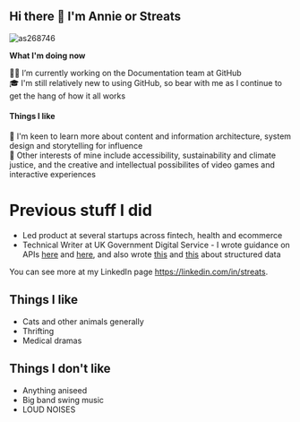 ## Hi there 👋 I'm Annie or Streats

![as268746](https://github.com/streats/streats/assets/12902836/f7c2d4cb-b424-4e03-9a8b-efdeed74867a)

**What I'm doing now**

👩‍💻 I’m currently working on the Documentation team at GitHub <br>
🎓 I'm still relatively new to using GitHub, so bear with me as I continue to get the hang of how it all works<br>

#### Things I like

🌱 I'm keen to learn more about content and information architecture, system design and storytelling for influence<br>
🤔 Other interests of mine include accessibility, sustainability and climate justice, and the creative and intellectual possibilites of video games and interactive experiences<br>

# Previous stuff I did
* Led product at several startups across fintech, health and ecommerce
* Technical Writer at UK Government Digital Service - I wrote guidance on APIs [here](https://www.gov.uk/guidance/defining-an-api-management-strategy) and [here](https://www.gov.uk/guidance/using-graphql-for-your-api), and also wrote [this](https://www.gov.uk/guidance/creating-and-sharing-spreadsheets) and [this](https://www.gov.uk/guidance/using-csv-file-format) about structured data

You can see more at my LinkedIn page https://linkedin.com/in/streats.

## Things I like

* Cats and other animals generally
* Thrifting
* Medical dramas

Things I don't like
-------------------

- Anything aniseed
- Big band swing music
- LOUD NOISES
